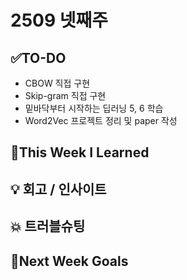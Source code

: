 # 2509 넷째주
## ✅TO-DO
- CBOW 직접 구현
- Skip-gram 직접 구현
- 밑바닥부터 시작하는 딥러닝 5, 6 학습
- Word2Vec 프로젝트 정리 및 paper 작성

## 📌This Week I Learned

## 💡 회고 / 인사이트

## 💥 트러블슈팅

## 🍩Next Week Goals